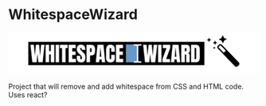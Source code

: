 # WhitespaceWizard

![Whitespace Wizard Logo](logo.png?raw=true "Our Logo")

Project that will remove and add whitespace from CSS and HTML code. Uses react?
